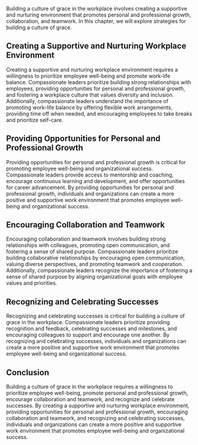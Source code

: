 
Building a culture of grace in the workplace involves creating a supportive and nurturing environment that promotes personal and professional growth, collaboration, and teamwork. In this chapter, we will explore strategies for building a culture of grace.

Creating a Supportive and Nurturing Workplace Environment
---------------------------------------------------------

Creating a supportive and nurturing workplace environment requires a willingness to prioritize employee well-being and promote work-life balance. Compassionate leaders prioritize building strong relationships with employees, providing opportunities for personal and professional growth, and fostering a workplace culture that values diversity and inclusion. Additionally, compassionate leaders understand the importance of promoting work-life balance by offering flexible work arrangements, providing time off when needed, and encouraging employees to take breaks and prioritize self-care.

Providing Opportunities for Personal and Professional Growth
------------------------------------------------------------

Providing opportunities for personal and professional growth is critical for promoting employee well-being and organizational success. Compassionate leaders provide access to mentorship and coaching, encourage continuous learning and development, and offer opportunities for career advancement. By providing opportunities for personal and professional growth, individuals and organizations can create a more positive and supportive work environment that promotes employee well-being and organizational success.

Encouraging Collaboration and Teamwork
--------------------------------------

Encouraging collaboration and teamwork involves building strong relationships with colleagues, promoting open communication, and fostering a sense of shared purpose. Compassionate leaders prioritize building collaborative relationships by encouraging open communication, valuing diverse perspectives, and promoting teamwork and cooperation. Additionally, compassionate leaders recognize the importance of fostering a sense of shared purpose by aligning organizational goals with employee values and priorities.

Recognizing and Celebrating Successes
-------------------------------------

Recognizing and celebrating successes is critical for building a culture of grace in the workplace. Compassionate leaders prioritize providing recognition and feedback, celebrating successes and milestones, and encouraging colleagues to support and encourage one another. By recognizing and celebrating successes, individuals and organizations can create a more positive and supportive work environment that promotes employee well-being and organizational success.

Conclusion
----------

Building a culture of grace in the workplace requires a willingness to prioritize employee well-being, promote personal and professional growth, encourage collaboration and teamwork, and recognize and celebrate successes. By creating a supportive and nurturing workplace environment, providing opportunities for personal and professional growth, encouraging collaboration and teamwork, and recognizing and celebrating successes, individuals and organizations can create a more positive and supportive work environment that promotes employee well-being and organizational success.
